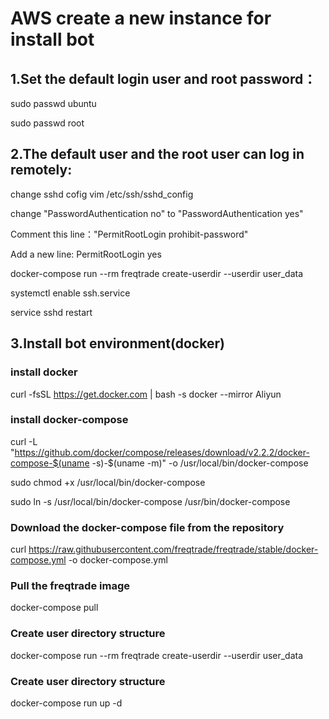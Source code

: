 # AWS create a new instance for install bot

## 1.Set the default login user and root password：

sudo passwd ubuntu

sudo passwd root

## 2.The default user and the root user can log in remotely:

change sshd cofig vim /etc/ssh/sshd_config

change "PasswordAuthentication no" to "PasswordAuthentication yes"

Comment this line："PermitRootLogin prohibit-password"

Add a new line: PermitRootLogin yes 

docker-compose run --rm freqtrade create-userdir --userdir user_data

systemctl enable ssh.service

service sshd restart

## 3.Install bot environment(docker)
### install docker
curl -fsSL https://get.docker.com | bash -s docker --mirror Aliyun

### install docker-compose
curl -L "https://github.com/docker/compose/releases/download/v2.2.2/docker-compose-$(uname -s)-$(uname -m)" -o /usr/local/bin/docker-compose

sudo chmod +x /usr/local/bin/docker-compose

sudo ln -s /usr/local/bin/docker-compose /usr/bin/docker-compose

### Download the docker-compose file from the repository
curl https://raw.githubusercontent.com/freqtrade/freqtrade/stable/docker-compose.yml -o docker-compose.yml

### Pull the freqtrade image
docker-compose pull

### Create user directory structure
docker-compose run --rm freqtrade create-userdir --userdir user_data

### Create user directory structure
docker-compose run up -d
